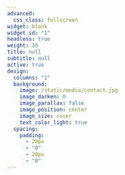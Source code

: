 ```yaml
---
advanced:
  css_class: fullscreen
widget: blank
widget_id: "1"
headless: true
weight: 30
title: null
subtitle: null
active: true
design:
  columns: "1"
  background:
    image: /static/media/contact.jpg
    image_darken: 0
    image_parallax: false
    image_position: center
    image_size: cover
    text_color_light: true
  spacing:
    padding:
      - 20px
      - "0"
      - 20px
      - "0"
---
```

